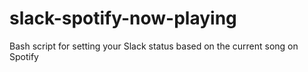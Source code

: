 # slack-spotify-now-playing
Bash script for setting your Slack status based on the current song on Spotify

